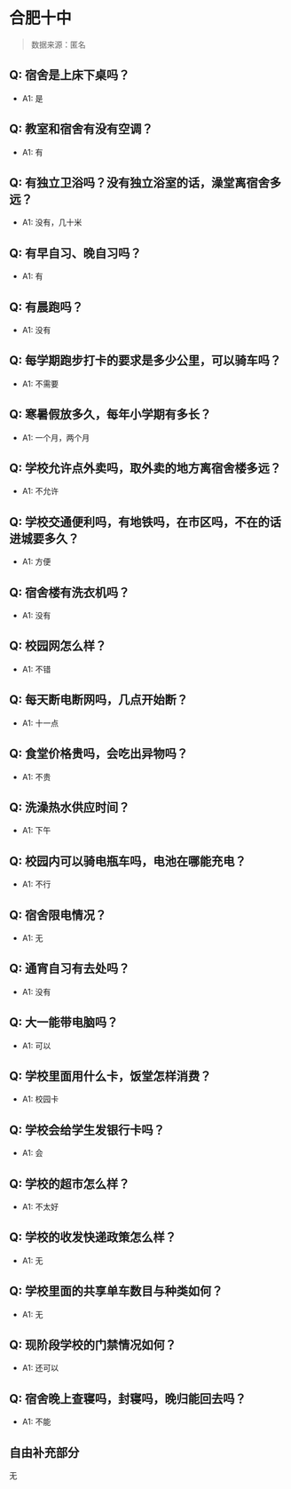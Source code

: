 # 合肥十中

> 数据来源：匿名

## Q: 宿舍是上床下桌吗？

- A1: 是

## Q: 教室和宿舍有没有空调？

- A1: 有

## Q: 有独立卫浴吗？没有独立浴室的话，澡堂离宿舍多远？

- A1: 没有，几十米

## Q: 有早自习、晚自习吗？

- A1: 有

## Q: 有晨跑吗？

- A1: 没有

## Q: 每学期跑步打卡的要求是多少公里，可以骑车吗？

- A1: 不需要

## Q: 寒暑假放多久，每年小学期有多长？

- A1: 一个月，两个月

## Q: 学校允许点外卖吗，取外卖的地方离宿舍楼多远？

- A1: 不允许

## Q: 学校交通便利吗，有地铁吗，在市区吗，不在的话进城要多久？

- A1: 方便

## Q: 宿舍楼有洗衣机吗？

- A1: 没有

## Q: 校园网怎么样？

- A1: 不错

## Q: 每天断电断网吗，几点开始断？

- A1: 十一点

## Q: 食堂价格贵吗，会吃出异物吗？

- A1: 不贵

## Q: 洗澡热水供应时间？

- A1: 下午

## Q: 校园内可以骑电瓶车吗，电池在哪能充电？

- A1: 不行

## Q: 宿舍限电情况？

- A1: 无

## Q: 通宵自习有去处吗？

- A1: 没有

## Q: 大一能带电脑吗？

- A1: 可以

## Q: 学校里面用什么卡，饭堂怎样消费？

- A1: 校园卡

## Q: 学校会给学生发银行卡吗？

- A1: 会

## Q: 学校的超市怎么样？

- A1: 不太好

## Q: 学校的收发快递政策怎么样？

- A1: 无

## Q: 学校里面的共享单车数目与种类如何？

- A1: 无

## Q: 现阶段学校的门禁情况如何？

- A1: 还可以

## Q: 宿舍晚上查寝吗，封寝吗，晚归能回去吗？

- A1: 不能

## 自由补充部分

无